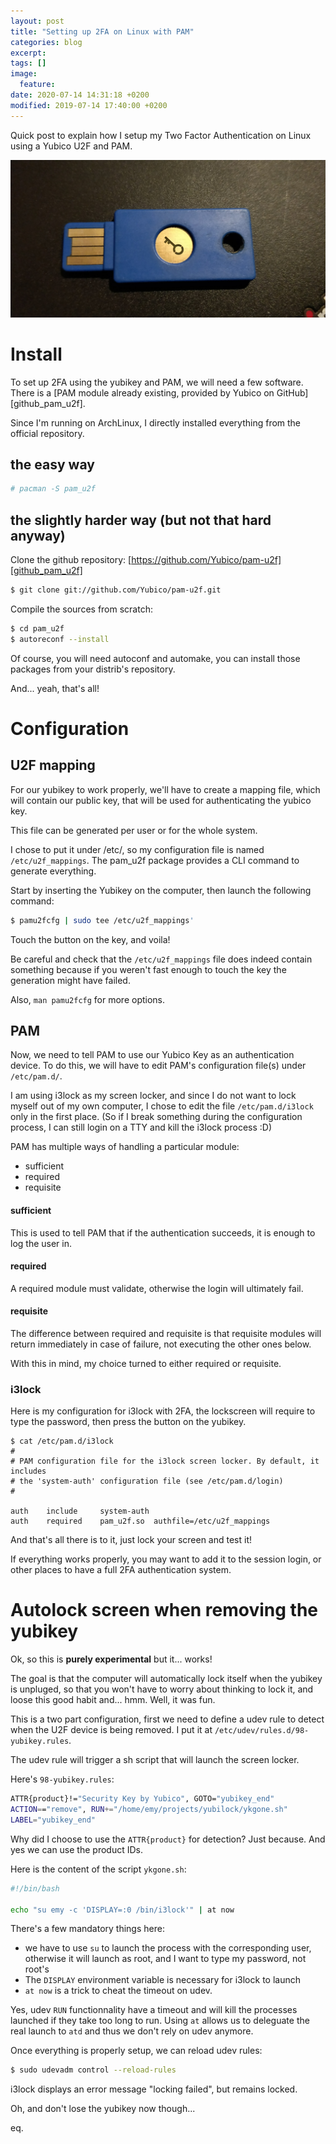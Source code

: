 ```yaml
---
layout: post
title: "Setting up 2FA on Linux with PAM"
categories: blog
excerpt:
tags: []
image:
  feature:
date: 2020-07-14 14:31:18 +0200
modified: 2019-07-14 17:40:00 +0200
---
```


Quick post to explain how I setup my Two Factor Authentication on Linux using a Yubico U2F and PAM.

![yubico u2f](/images/posts/yubico_u2f/yubico_u2f.jpg)

# Install

To set up 2FA using the yubikey and PAM, we will need a few software.
There is a [PAM module already existing, provided by Yubico on GitHub][github_pam_u2f].
  
Since I'm running on ArchLinux, I directly installed everything from the official repository. 

## the easy way

```bash
# pacman -S pam_u2f
```

## the slightly harder way (but not that hard anyway)

Clone the github repository: [https://github.com/Yubico/pam-u2f][github_pam_u2f]

```bash
$ git clone git://github.com/Yubico/pam-u2f.git
```

Compile the sources from scratch:

```bash
$ cd pam_u2f
$ autoreconf --install
```

Of course, you will need autoconf and automake, you can install those packages from your distrib's repository.
  
And... yeah, that's all!

[gihub_pam_u2f]: https://github.com/Yubico/pam-u2f

# Configuration

## U2F mapping

For our yubikey to work properly, we'll have to create a mapping file, which will contain our public key, that will be used for authenticating the yubico key.
  
This file can be generated per user or for the whole system.
  
I chose to put it under /etc/, so my configuration file is named `/etc/u2f_mappings`. The pam_u2f package provides a CLI command to generate everything.
  
Start by inserting the Yubikey on the computer, then launch the following command:

```bash
$ pamu2fcfg | sudo tee /etc/u2f_mappings'
```

Touch the button on the key, and voila! 
  
Be careful and check that the `/etc/u2f_mappings` file does indeed contain something because if you weren't fast enough to touch the key the generation might have failed.

  
Also, `man pamu2fcfg` for more options.

## PAM

Now, we need to tell PAM to use our Yubico Key as an authentication device.
To do this, we will have to edit PAM's configuration file(s) under `/etc/pam.d/`. 
  
I am using i3lock as my screen locker, and since I do not want to lock myself out of my own computer, I chose to edit the file `/etc/pam.d/i3lock` only in the first place. (So if I break something during the configuration process, I can still login on a TTY and kill the i3lock process :D)
  
PAM has multiple ways of handling a particular module:

 * sufficient
 * required
 * requisite

#### sufficient 

This is used to tell PAM that if the authentication succeeds, it is enough to log the user in.

#### required

A required module must validate, otherwise the login will ultimately fail.

#### requisite

The difference between required and requisite is that requisite modules will return immediately in case of failure, not executing the other ones below.

  
With this in mind, my choice turned to either required or requisite. 


### i3lock

Here is my configuration for i3lock with 2FA, the lockscreen will require to type the password, then press the button on the yubikey.

```
$ cat /etc/pam.d/i3lock
#
# PAM configuration file for the i3lock screen locker. By default, it includes
# the 'system-auth' configuration file (see /etc/pam.d/login)
#

auth 	include 	system-auth
auth	required	pam_u2f.so 	authfile=/etc/u2f_mappings
```

And that's all there is to it, just lock your screen and test it!
  
If everything works properly, you may want to add it to the session login, or other places to have a full 2FA authentication system.


# Autolock screen when removing the yubikey

Ok, so this is **purely experimental** but it... works!
  
  
The goal is that the computer will automatically lock itself when the yubikey is unpluged, so that you won't have to worry about thinking to lock it, and loose this good habit and... hmm. Well, it was fun.

This is a two part configuration, first we need to define a udev rule to detect when the U2F device is being removed. I put it at `/etc/udev/rules.d/98-yubikey.rules`.

The udev rule will trigger a sh script that will launch the screen locker.

Here's `98-yubikey.rules`:
```bash
ATTR{product}!="Security Key by Yubico", GOTO="yubikey_end"
ACTION=="remove", RUN+="/home/emy/projects/yubilock/ykgone.sh"
LABEL="yubikey_end"
```

Why did I choose to use the `ATTR{product}` for detection? Just because. And yes we can use the product IDs.

  
Here is the content of the script `ykgone.sh`:

```bash
#!/bin/bash

echo "su emy -c 'DISPLAY=:0 /bin/i3lock'" | at now
```

There's a few mandatory things here:
 * we have to use `su` to launch the process with the corresponding user, otherwise it will launch as root, and I want to type my password, not root's
 * The `DISPLAY` environment variable is necessary for i3lock to launch
 * `at now` is a trick to cheat the timeout on udev.

  
Yes, udev `RUN` functionnality have a timeout and will kill the processes launched if they take too long to run. Using `at` allows us to deleguate the real launch to `atd` and thus we don't rely on udev anymore.
  
Once everything is properly setup, we can reload udev rules:

```bash
$ sudo udevadm control --reload-rules
```

i3lock displays an error message "locking failed", but remains locked.

  
  

Oh, and don't lose the yubikey now though...

eq.

